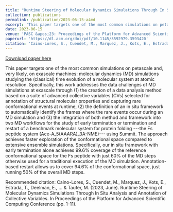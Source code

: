 ```yaml
---
title: "Runtime Steering of Molecular Dynamics Simulations Through In Situ Analysis and Annotation of Collective Variables"
collection: publications
permalink: /publication/2023-06-15-a4md
excerpt: 'This paper targets one of the most common simulations on petascale and, very likely, on exascale machines: molecular dynamics (MD) simulations studying the (classical) time evolution of a molecular system at atomic resolution. Specifically, this work addresses the data challenges of MD simulations at exascale through (1) the creation of a data analysis method based on a suite of advanced collective variables (CVs) selected for annotation of structural molecular properties and capturing rare conformational events at runtime, (2) the definition of an in situ framework to automatically identify the frames where the rare events occur during an MD simulation and (3) the integration of both method and framework into two MD workflows for the study of early termination or termination and restart of a benchmark molecular system for protein folding ---the Fs peptide system (Ace-A_5(AAARA)_3A-NME)--- using Summit. The approach achieves faster exploration of the conformational space compared to extensive ensemble simulations. Specifically, our in situ framework with early termination alone achieves 99.6% coverage of the reference conformational space for the Fs peptide with just 60% of the MD steps otherwise used for a traditional execution of the MD simulation. Annotation-based restart allows us to cover 94.6% of the conformational space, just running 50% of the overall MD steps.'
date: 2023-06-15
venue: 'PASC &apos;23: Proceedings of the Platform for Advanced Scientific Computing Conference'
paperurl: 'https://dl.acm.org/doi/pdf/10.1145/3592979.3593420'
citation: 'Caino-Lores, S., Cuendet, M., Marquez, J., Kots, E., Estrada, T., Deelman, E., ... &amp; Taufer, M. (2023, June). Runtime Steering of Molecular Dynamics Simulations Through In Situ Analysis and Annotation of Collective Variables. In Proceedings of the Platform for Advanced Scientific Computing Conference (pp. 1-11).'
---
```


<a href='https://dl.acm.org/doi/pdf/10.1145/3592979.3593420'>Download paper here</a>

This paper targets one of the most common simulations on petascale and, very likely, on exascale machines: molecular dynamics (MD) simulations studying the (classical) time evolution of a molecular system at atomic resolution. Specifically, this work addresses the data challenges of MD simulations at exascale through (1) the creation of a data analysis method based on a suite of advanced collective variables (CVs) selected for annotation of structural molecular properties and capturing rare conformational events at runtime, (2) the definition of an in situ framework to automatically identify the frames where the rare events occur during an MD simulation and (3) the integration of both method and framework into two MD workflows for the study of early termination or termination and restart of a benchmark molecular system for protein folding ---the Fs peptide system (Ace-A_5(AAARA)_3A-NME)--- using Summit. The approach achieves faster exploration of the conformational space compared to extensive ensemble simulations. Specifically, our in situ framework with early termination alone achieves 99.6% coverage of the reference conformational space for the Fs peptide with just 60% of the MD steps otherwise used for a traditional execution of the MD simulation. Annotation-based restart allows us to cover 94.6% of the conformational space, just running 50% of the overall MD steps.

Recommended citation: Caino-Lores, S., Cuendet, M., Marquez, J., Kots, E., Estrada, T., Deelman, E., ... & Taufer, M. (2023, June). Runtime Steering of Molecular Dynamics Simulations Through In Situ Analysis and Annotation of Collective Variables. In Proceedings of the Platform for Advanced Scientific Computing Conference (pp. 1-11).